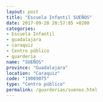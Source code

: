 ```yaml
---
layout: post
title: "Escuela Infantil SUEÑOS"
date: 2017-09-20 20:57:05 +0200
categories:
- Escuela Infantil
- guadalajara
- caraquiz
- Centro público
- guarderia
name: "SUEÑOS"
province: "Guadalajara"
location: "Caraquiz"
code: "19009075"
type: "Centro público"
permalink: /guarderias/suenos.html
---
```

